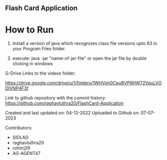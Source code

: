 ## Flash Card Application

# How to Run

1. Install a version of java which recognizes class file versions upto 63 in your Program Files folder.

2. execute: java -jar "name-of-jar-file" or open the jar file by double clicking in windows

G-Drive Links to the videos folder:

https://drive.google.com/drive/u/1/folders/1WHVoh0CpuBVP8HW72VquLVODIVNP4F3f


Link to github repository with the commit history: https://github.com/raghavluthra20/FlashCard-Application


Created and last updated on: 	04-12-2022
Uploaded to Github on:		07-07-2023

Contributors:
- SIDLAD
- raghavluthra20
- rohitrj29
- AG-AGENT47
